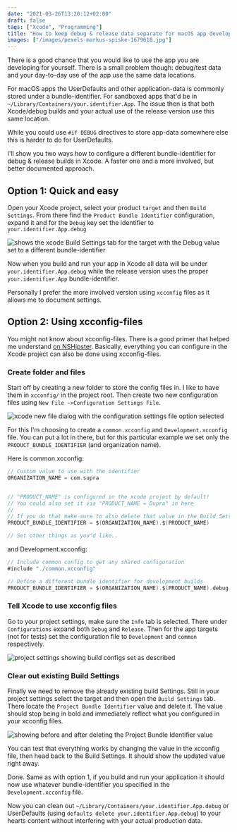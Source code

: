 ```yaml
---
date: "2021-03-26T13:20:12+02:00"
draft: false
tags: ["Xcode", "Programming"]
title: "How to keep debug & release data separate for macOS app development"
images: ["/images/pexels-markus-spiske-1679618.jpg"]
---
```


There is a good chance that you would like to use the app you are developing for yourself. There is a small problem though: debug/test data and your day-to-day use of the app use the same data locations.<!--more-->

For macOS apps the UserDefaults and other application-data is commonly stored under a bundle-identifier. For sandboxed apps that'd be in `~/Library/Containers/your.identifier.App`. The issue then is that both Xcode/debug builds and your actual use of the release version use this same location.

While you could use `#if DEBUG` directives to store app-data somewhere else this is harder to do for UserDefaults.

I'll show you two ways how to configure a different bundle-identifier for debug & release builds in Xcode. A faster one and a more involved, but better documented approach.

## Option 1: Quick and easy

Open your Xcode project, select your product `target` and then `Build Settings`. From there find the `Product Bundle Identifier` configuration, expand it and for the `Debug` key set the identifier to `your.identifier.App.debug`

![shows the xcode Build Settings tab for the target with the Debug value set to a different bundle-identifier](/images/xcode-split-debug-data-config/set-bundle-identifier-directly.png)

Now when you build and run your app in Xcode all data will be under `your.identifier.App.debug` while the release version uses the proper `your.identifier.App` bundle-identifier.

Personally I prefer the more involved version using `xcconfig` files as it allows me to document settings.

## Option 2: Using xcconfig-files

You might not know about xcconfig-files. There is a good primer that helped me understand [on NSHipster](https://nshipster.com/xcconfig/). Basically, everything you can configure in the Xcode project can also be done using xcconfig-files.

### Create folder and files
Start off by creating a new folder to store the config files in. I like to have them in `xcconfig/` in the project root. Then create two new configuration files using `New File ->Configuration Settings File`.

![xcode new file dialog with the configuration settings file option selected](/images/xcode-split-debug-data-config/1-crate-configuration-file.png)

For this I'm choosing to create a `common.xcconfig` and `Development.xcconfig` file. You can put a lot in there, but for this particular example we set only the `PRODUCT_BUNDLE_IDENTIFIER` (and organization name).

Here is common.xcconfig:
```swift
// Custom value to use with the identifier
ORGANIZATION_NAME = com.supra


// "PRODUCT_NAME" is configured in the xcode project by default!
// You could also set it via "PRODUCT_NAME = Dupra" in here
//
// If you do that make sure to also delete that value in the Build Settings, same as with the "PRODUCT_BUNDLE_IDENTIFIER".
PRODUCT_BUNDLE_IDENTIFIER = $(ORGANIZATION_NAME).$(PRODUCT_NAME)

// Set other things as you'd like..

```

and Development.xcconfig:
```swift
// Include common config to get any shared configuration
#include "./common.xcconfig"

// Define a different bundle identifier for development builds
PRODUCT_BUNDLE_IDENTIFIER = $(ORGANIZATION_NAME).$(PRODUCT_NAME).debug

```

### Tell Xcode to use xcconfig files
Go to your project settings, make sure the `Info` tab is selected. There under `Configurations` expand both `Debug` and `Release`. Then for the app targets (not for tests) set the configuration file to `Development` and `common` respectively.

![project settings showing build configs set as described](/images/xcode-split-debug-data-config/3-use-configs.png)


### Clear out existing Build Settings
Finally we need to remove the already existing build Settings. Still in your project settings select the target and then open the `Build Settings` tab. There locate the `Project Bundle Identifier` value and delete it. The value should stop being in bold and immediately reflect what you configured in your xcconfig files.

![showing before and after deleting the Project Bundle Identifier value](/images/xcode-split-debug-data-config/4-delete-config.png)

You can test that everything works by changing the value in the xcconfig file, then head back to the Build Settings. It should show the updated value right away.

Done. Same as with option 1, if you build and run your application it should now use whatever bundle-identifier you specified in the `Development.xcconfig` file.


Now you can clean out `~/Library/Containers/your.identifier.App.debug` or UserDefaults (using `defaults delete your.identifier.App.debug`) to your hearts content without interfering with your actual production data.
